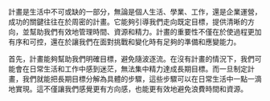 計畫是生活中不可或缺的一部分，無論是個人生活、學業、工作，還是企業運營，成功的關鍵往往在於周密的計畫。它能夠引導我們走向既定目標，提供清晰的方向，並幫助我們有效地管理時間、資源和精力。計畫的重要性不僅在於使過程更加有序和可控，還在於讓我們在面對挑戰和變化時有足夠的準備和應變能力。

首先，計畫能夠幫助我們明確目標，避免隨波逐流。在沒有計畫的情況下，我們可能會在日常生活和工作中感到迷茫，無法集中精力達成長期目標。而一旦制定計畫，我們就能把長期目標分解為具體的步驟，這些步驟可以在日常生活中一點一滴地實現。這不僅讓我們感覺更有方向感，也能更有效地避免浪費時間和資源。